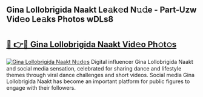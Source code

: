 ## Gina Lollobrigida Naakt Le𝚊k𝚎d N𝚞𝚍e - Part-Uzw Vid𝚎o Le𝚊ks Photos wDLs8

# <h2><a href="http://fbayumq.evod.top/?m=Gina+Lollobrigida+Naakt">🔗 👉🔴 Gina Lollobrigida Naakt Vid𝚎o Ph𝚘t𝚘s</a></h2>

[![Gina Lollobrigida Naakt N𝚞d𝚎s](https://i.imgur.com/8V9OHl7.gif)](http://fbayumq.evod.top/?m=Gina+Lollobrigida+Naakt)
Digital influencer Gina Lollobrigida Naakt and social media sensation, celebrated for sharing dance and lifestyle themes through viral dance challenges and short videos. Social media Gina Lollobrigida Naakt has become an important platform for public figures to engage with their followers. 
